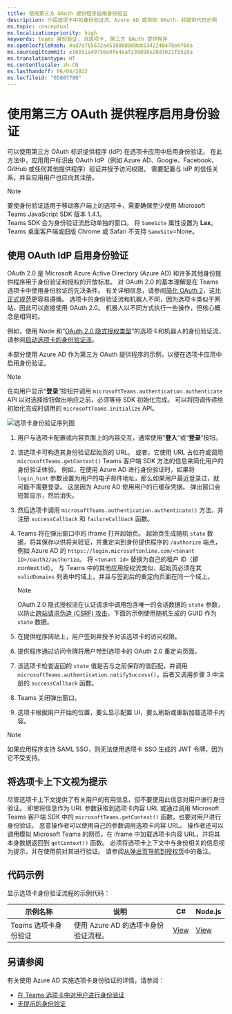 ```yaml
---
title: 使用第三方 OAuth 提供程序启用身份验证
description: 介绍选项卡中的身份验证流、Azure AD 提供的 OAuth，并提供代码示例
ms.topic: conceptual
ms.localizationpriority: high
keywords: teams 身份验证, 流选项卡, 第三方 OAuth 提供程序
ms.openlocfilehash: 4ad7a765632a451880d8d8bb5342240478e6f6da
ms.sourcegitcommit: e16b51a49756e0fe4eaf239898e28d3021f552da
ms.translationtype: HT
ms.contentlocale: zh-CN
ms.lasthandoff: 06/04/2022
ms.locfileid: "65887798"
---
```

# <a name="enable-authentication-using-third-party-oauth-provider"></a>使用第三方 OAuth 提供程序启用身份验证

可以使用第三方 OAuth 标识提供程序 (IdP) 在选项卡应用中启用身份验证。 在此方法中，应用用户标识由 OAuth IdP（例如 Azure AD、Google、Facebook、GitHub 或任何其他提供程序）验证并授予访问权限。 需要配置与 IdP 的信任关系，并且应用用户也应向其注册。

> [!NOTE]
> 要使身份验证适用于移动客户端上的选项卡，需要确保至少使用 Microsoft Teams JavaScript SDK 版本 1.4.1。  
> Teams SDK 会为身份验证流启动单独的窗口。 将 `SameSite` 属性设置为 **Lax**。 Teams 桌面客户端或旧版 Chrome 或 Safari 不支持 `SameSite`=None。

## <a name="use-oauth-idp-to-enable-authentication"></a>使用 OAuth IdP 启用身份验证

OAuth 2.0 是 Microsoft Azure Active Directory (Azure AD) 和许多其他身份提供程序用于身份验证和授权的开放标准。 对 OAuth 2.0 的基本理解是在 Teams 选项卡中使用身份验证的先决条件。 有关详细信息，请参阅[简化 OAuth 2](https://aaronparecki.com/oauth-2-simplified/)，这比[正式规范](https://oauth.net/2/)更容易遵循。 选项卡的身份验证流和机器人不同，因为选项卡类似于网站，因此可以直接使用 OAuth 2.0。 机器人以不同方式执行一些操作，但核心概念是相同的。

例如，使用 Node 和“[OAuth 2.0 隐式授权类型](https://oauth.net/2/grant-types/implicit/)”的选项卡和机器人的身份验证流，请参阅[启动选项卡的身份验证流](~/tabs/how-to/authentication/auth-tab-aad.md#initiate-authentication-flow)。

本部分使用 Azure AD 作为第三方 OAuth 提供程序的示例，以便在选项卡应用中启用身份验证。

> [!NOTE]
> 在向用户显示“**登录**”按钮并调用 `microsoftTeams.authentication.authenticate` API 以对选择按钮做出响应之前，必须等待 SDK 初始化完成。 可以将回调传递给初始化完成时调用的 `microsoftTeams.initialize` API。

![选项卡身份验证序列图](~/assets/images/authentication/tab_auth_sequence_diagram.png)

1. 用户与选项卡配置或内容页面上的内容交互，通常使用“**登入**”或“**登录**”按钮。
2. 该选项卡可构造其身份验证起始页的 URL。 或者，它使用 URL 占位符或调用 `microsoftTeams.getContext()` Teams 客户端 SDK 方法的信息来简化用户的身份验证体验。 例如，在使用 Azure AD 进行身份验证时，如果将 `login_hint` 参数设置为用户的电子邮件地址，那么如果用户最近登录过，就可能不需要登录。 这是因为 Azure AD 使用用户的已缓存凭据。 弹出窗口会短暂显示，然后消失。
3. 然后选项卡调用 `microsoftTeams.authentication.authenticate()` 方法，并注册 `successCallback` 和 `failureCallback` 函数。
4. Teams 将在弹出窗口中的 iframe 打开起始页。 起始页生成随机 `state` 数据，将其保存以供将来验证，并重定向到身份提供程序的 `/authorize` 端点，例如 Azure AD 的 `https://login.microsoftonline.com/<tenant ID>/oauth2/authorize`。 将 `<tenant id>` 替换为自己的租户 ID（即 context.tid）。
与 Teams 中的其他应用授权流类似，起始页必须在其 `validDomains` 列表中的域上，并且与签到后的重定向页面在同一个域上。

    > [!NOTE]
    > OAuth 2.0 隐式授权流在认证请求中调用包含唯一的会话数据的 `state` 参数，以防止[跨站请求伪造 (CSRF) 攻击](https://en.wikipedia.org/wiki/Cross-site_request_forgery)。下面的示例使用随机生成的 GUID 作为 `state` 数据。

5. 在提供程序网站上，用户签到并授予对该选项卡的访问权限。
6. 提供程序通过访问令牌将用户带到选项卡的 OAuth 2.0 重定向页面。
7. 该选项卡检查返回的 `state` 值是否与之前保存的值匹配，并调用 `microsoftTeams.authentication.notifySuccess()`，后者又调用步骤 3 中注册的 `successCallback` 函数。
8. Teams 关闭弹出窗口。
9. 选项卡根据用户开始的位置，要么显示配置 UI，要么刷新或重新加载选项卡内容。

> [!NOTE]
> 如果应用程序支持 SAML SSO，则无法使用选项卡 SSO 生成的 JWT 令牌，因为它不受支持。

## <a name="treat-tab-context-as-hints"></a>将选项卡上下文视为提示

尽管选项卡上下文提供了有关用户的有用信息，但不要使用此信息对用户进行身份验证。 即使将信息作为 URL 参数获取到选项卡内容 URL 或通过调用 Microsoft Teams 客户端 SDK 中的 `microsoftTeams.getContext()` 函数，也要对用户进行身份验证。 恶意操作者可以使用自己的参数调用选项卡内容 URL。 操作者还可以调用模拟 Microsoft Teams 的网页，在 iframe 中加载选项卡内容 URL，并将其本身数据返回到 `getContext()` 函数。 必须将选项卡上下文中与身份相关的信息视为提示，并在使用前对其进行验证。 请参阅[从弹出页导航到授权页](~/tabs/how-to/authentication/auth-tab-aad.md#navigate-to-the-authorization-page-from-your-pop-up-page)中的备注。

## <a name="code-sample"></a>代码示例

显示选项卡身份验证流程的示例代码：

| **示例名称** | **说明** | **C#** | **Node.js** |
|-----------------|-----------------|-------------|------------|
| Teams 选项卡身份验证 | 使用 Azure AD 的选项卡身份验证流程。 | [View](https://github.com/OfficeDev/Microsoft-Teams-Samples/tree/main/samples/app-complete-sample/csharp) | [View](https://github.com/OfficeDev/Microsoft-Teams-Samples/tree/main/samples/app-complete-sample/nodejs) |

## <a name="see-also"></a>另请参阅

有关使用 Azure AD 实施选项卡身份验证的详情，请参阅：

* [在 Teams 选项卡中对用户进行身份验证](~/tabs/how-to/authentication/auth-tab-AAD.md)
* [无提示的身份验证](~/tabs/how-to/authentication/auth-silent-AAD.md)
